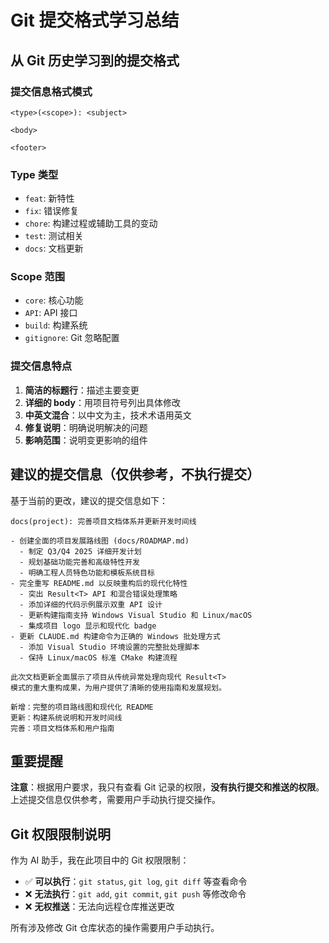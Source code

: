 # Git 提交格式学习总结

## 从 Git 历史学习到的提交格式

### 提交信息格式模式
```
<type>(<scope>): <subject>

<body>

<footer>
```

### Type 类型
- `feat`: 新特性
- `fix`: 错误修复  
- `chore`: 构建过程或辅助工具的变动
- `test`: 测试相关
- `docs`: 文档更新

### Scope 范围
- `core`: 核心功能
- `API`: API 接口
- `build`: 构建系统
- `gitignore`: Git 忽略配置

### 提交信息特点
1. **简洁的标题行**：描述主要变更
2. **详细的 body**：用项目符号列出具体修改
3. **中英文混合**：以中文为主，技术术语用英文
4. **修复说明**：明确说明解决的问题
5. **影响范围**：说明变更影响的组件

## 建议的提交信息（仅供参考，不执行提交）

基于当前的更改，建议的提交信息如下：

```
docs(project): 完善项目文档体系并更新开发时间线

- 创建全面的项目发展路线图 (docs/ROADMAP.md)
  - 制定 Q3/Q4 2025 详细开发计划
  - 规划基础功能完善和高级特性开发
  - 明确工程人员特色功能和模板系统目标
- 完全重写 README.md 以反映重构后的现代化特性
  - 突出 Result<T> API 和混合错误处理策略
  - 添加详细的代码示例展示双重 API 设计
  - 更新构建指南支持 Windows Visual Studio 和 Linux/macOS
  - 集成项目 logo 显示和现代化 badge
- 更新 CLAUDE.md 构建命令为正确的 Windows 批处理方式
  - 添加 Visual Studio 环境设置的完整批处理脚本
  - 保持 Linux/macOS 标准 CMake 构建流程

此次文档更新全面展示了项目从传统异常处理向现代 Result<T> 
模式的重大重构成果，为用户提供了清晰的使用指南和发展规划。

新增：完整的项目路线图和现代化 README
更新：构建系统说明和开发时间线 
完善：项目文档体系和用户指南
```

## 重要提醒

**注意**：根据用户要求，我只有查看 Git 记录的权限，**没有执行提交和推送的权限**。上述提交信息仅供参考，需要用户手动执行提交操作。

## Git 权限限制说明

作为 AI 助手，我在此项目中的 Git 权限限制：
- ✅ **可以执行**：`git status`, `git log`, `git diff` 等查看命令
- ❌ **无法执行**：`git add`, `git commit`, `git push` 等修改命令
- ❌ **无权推送**：无法向远程仓库推送更改

所有涉及修改 Git 仓库状态的操作需要用户手动执行。